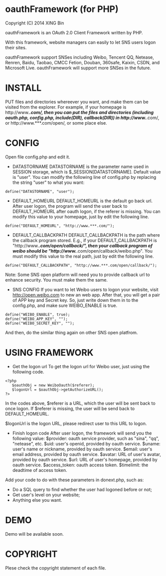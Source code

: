 oauthFramework (for PHP)
========================
Copyright (C) 2014 XING Bin

oauthFramework is an OAuth 2.0 Client Framework written by PHP.

With this framework, website managers can easily to let SNS users logon their sites.

oauthFramework support SNSes including Weibo, Tencent QQ, Netease, Renren, Baidu, Taobao, CMCC Fetion, 
Douban, 360safe, Kaixin, CSDN, and Microsoft Live. oauthFramework will support more SNSes in the future.


INSTALL
=======

PUT files and directories whereever you want, and make them can be visited from the explorer.
For example, if your homepage is http://www.***.com/, then you can put the files and directories
(including oauth.php, config.php, include(DIR), callback(DIR)) in http://www.***.com/, or 
http://www.***.com/open/, or some place else.


CONFIG
======

Open file config.php and edit it.

* DATASTORNAME
DATASTORNAME is the parameter name used in SESSION storage, which is $_SESSION[DATASTORNAME].
Default value is "user".
You can modify the following line of config.php by replacing the string "user" to what you want:
```
define("DATASTORNAME", "user");
```

* DEFAULT_HOMEURL
DEFAULT_HOMEURL is the default go back url.
After user logon, the program will send the user back to DEFAULT_HOMEURL after oauth logon, if the referer is missing.
You can modify this value to your homepage, just by edit the following line.
```
define("DEFAULT_HOMEURL", "http://www.***.com/");
```

* DEFAULT_CALLBACKPATH
DEFAULT_CALLBACKPATH is the path where the callback program stored.
E.g., if your DEFAULT_CALLBACKPATH is "http://www.***.com/open/callback/", 
then your callback program of weibo should be "http://www.***.com/open/callback/weibo.php". 
You must modify this value to the real path, just by edit the following line.
```
define("DEFAULT_CALLBACKPATH", "http://www.***.com/open/callback/");
```
Note: Some SNS open platform will need you to provide callback url to enhance security. You must make them the same.

* SNS CONFIG
If you want to let Weibo users to logon your website, visit http://open.weibo.com to new an web app.
After that, you will get a pair of APP key and Secret key.
So, just write down them in to the config.php, and make sure WEIBO_ENABLE is true.
```
define("WEIBO_ENABLE", true);
define("WEIBO_APP_KEY", "");
define("WEIBO_SECRET_KEY", "");
```
And then, do the similar thing again on other SNS open platfrom.


USING FRAMEWORK
===============

* Get the logon url
To get the logon url for Weibo user, just using the following code.
```
<?php
   $oauthObj = new WeiboOauth($referer);
   $logonUrl = $oauthObj->getAuthorizeURL();
?>
```

In the codes above, $referer is a URL, which the user will be sent back to once logon.
If $referer is missing, the user will be send back to DEFAULT_HOMEURL.

$logonUrl is the logon URL, please redirect user to this URL to logon.

* Finish logon code
After user logon, the framework will send you the following value:
$provider: oauth service provider, such as "sina", "qq", "netease", etc.
$uid: user's openid, provided by oauth service.
$uname: user's name or nickname, provided by oauth service.
$email: user's email address, provided by oauth service.
$avatar: URL of user's avatar, provided by oauth service.
$url: URL of user's homepage, provided by oauth service.
$access_token: oauth access token.
$timelimit: the deadtime of access token.

Add your code to do with these parameters in donext.php, such as:
* Do a SQL query to find whether the user had logoned before or not;
* Get user's level on your website;
* Anything else you want.


DEMO
====

Demo will be available soon.


COPYRIGHT
=========

Plese check the copyright statement of each file.
